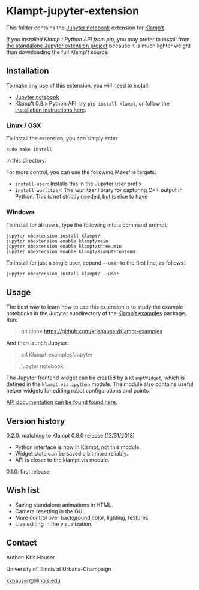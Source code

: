 # Klampt-jupyter-extension

This folder contains the [Jupyter notebook](http://jupyter.org) extension for [Klamp't](https://github.com/krishauser/Klampt).

*If you installed Klamp't Python API from pip*, you may prefer to install from [the standalone Jupyter extension project](https://github.com/krishauser/Klampt-jupyter-extension) because it is much lighter weight than downloading the full Klamp't source.

## Installation

To make any use of this extension, you will need to install:

- [Jupyter notebook](http://jupyter.org) 
- Klamp't 0.8.x Python API: try `pip install klampt`, or follow the [installation instructions here](http://motion.pratt.duke.edu/klampt/pyklampt_docs/Manual-Installation.html).

### Linux / OSX

To install the extension, you can simply enter

`sudo make install`

in this directory.

For more control, you can use the following Makefile targets:

- `install-user`: Installs this in the Jupyter user prefix
- `install-wurlitzer`: The wurlitzer library for capturing C++ output in Python.  This is not strictly needed, but is nice to have

### Windows

To install for all users, type the following into a command prompt:

```
jupyter nbextension install klampt/
jupyter nbextension enable klampt/main
jupyter nbextension enable klampt/three.min
jupyter nbextension enable klampt/KlamptFrontend
```

To install for just a single user, append `--user` to the first line, as follows:

```
jupyter nbextension install klampt/ --user
```

## Usage

The best way to learn how to use this extension is to study the example notebooks in the Jupyter subdirectory of the [Klamp't examples](https://github.com/krishauser/Klampt-examples) package.
Run:

> git clone https://github.com/krishauser/Klampt-examples

And then launch Jupyter:

> cd Klampt-examples/Jupyter

> jupyter notebook

The Jupyter frontend widget can be created by a `KlamptWidget`, which is defined in the `klampt.vis.ipython` module. The module also contains useful helper widgets for editing robot configurations and points.

[API documentation can be found found here](http://motion.cs.illinois.edu/klampt/pyklampt_docs/klampt.vis.ipython.html).

## Version history

0.2.0: matching to Klampt 0.8.0 release (12/31/2018)
 - Python interface is now in Klampt, not this module.
 - Widget state can be saved a bit more reliably.
 - API is closer to the klampt.vis module.

0.1.0: first release

## Wish list

- Saving standalone animations in HTML.
- Camera resetting in the GUI.
- More control over background color, lighting, textures.
- Live editing in the visualization.

## Contact

Author: Kris Hauser

University of Illinois at Urbana-Champaign

kkhauser@illinois.edu
